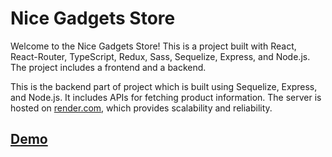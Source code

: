 # Nice Gadgets Store

Welcome to the Nice Gadgets Store! This is a project built with React, React-Router, TypeScript, Redux, Sass, Sequelize, Express, and Node.js. The project includes a frontend and a backend.

This is the backend part of project which is built using Sequelize, Express, and Node.js. It includes APIs for fetching product information. The server is hosted on [render.com](render.com), which provides scalability and reliability.

## [Demo](https://fe-nov22-fivelab.github.io/product_catalog_frontend/)
